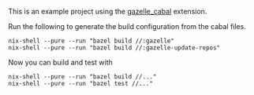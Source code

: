 This is an example project using the [gazelle_cabal][gazelle_cabal] extension.

Run the following to generate the build configuration from the cabal files.
```bazel
nix-shell --pure --run "bazel build //:gazelle"
nix-shell --pure --run "bazel build //:gazelle-update-repos"
```
Now you can build and test with
```bazel
nix-shell --pure --run "bazel build //..."
nix-shell --pure --run "bazel test //..."
```

[gazelle_cabal]: https://github.com/tweag/gazelle_cabal
